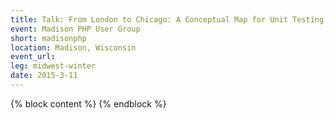 ```yaml
---
title: Talk: From London to Chicago: A Conceptual Map for Unit Testing - Yitzchok Willroth
event: Madison PHP User Group
short: madisonphp
location: Madison, Wisconsin
event_url: 
leg: midwest-winter
date: 2015-3-11
---
```

{% block content %}
{% endblock %}